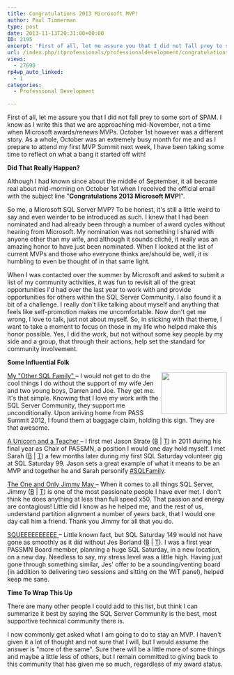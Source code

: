 ```yaml
---
title: Congratulations 2013 Microsoft MVP!
author: Paul Timmerman
type: post
date: 2013-11-13T20:31:00+00:00
ID: 2195
excerpt: 'First of all, let me assure you that I did not fall prey to some sort of SPAM.  I know as I write this that we are approaching mid-November, not a time when Microsoft awards/renews MVPs.  October 1st however was a different story.  As a whole, October w&hellip;'
url: /index.php/itprofessionals/professionaldevelopment/congratulations-2013-microsoft-mvp/
views:
  - 27690
rp4wp_auto_linked:
  - 1
categories:
  - Professional Development

---
```

First of all, let me assure you that I did not fall prey to some sort of SPAM. I know as I write this that we are approaching mid-November, not a time when Microsoft awards/renews MVPs. October 1st however was a different story. As a whole, October was an extremely busy month for me and as I prepare to attend my first MVP Summit next week, I have been taking some time to reflect on what a bang it started off with!
  

  
**Did That Really Happen?**
  

  
Although I had known since about the middle of September, it all became real about mid-morning on October 1st when I received the official email with the subject line "**Congratulations 2013 Microsoft MVP!**". 

So me, a Microsoft SQL Server MVP? To be honest, it's still a little weird to say and even weirder to be introduced as such. I knew that I had been nominated and had already been through a number of award cycles without hearing from Microsoft. My nomination was not something I shared with anyone other than my wife, and although it sounds cliché, it really was an amazing honor to have just been nominated. When I looked at the list of current MVPs and those who everyone thinks are/should be, well, it is humbling to even be thought of in that same light.

When I was contacted over the summer by Microsoft and asked to submit a list of my community activities, it was fun to revisit all of the great opportunities I'd had over the last year to work with and provide opportunities for others within the SQL Server Community. I also found it a bit of a challenge. I really don't like talking about myself and anything that feels like self-promotion makes me uncomfortable. Now don't get me wrong, I love to talk, just not about myself. So, in sticking with that theme, I want to take a moment to focus on those in my life who helped make this honor possible. Yes, I did the work, but not without some key people by my side and a group, that through their actions, help set the standard for community involvement.
  
  
**Some Influential Folk**
  
<img style="float: right;" src="https://lessthandot.z19.web.core.windows.net/wp-content/uploads/users/mndba/OtherSQLFamily1.jpg" width="150" height="96" alt="" />  
<u>My "Other SQL Family" </u>– I would not get to do the cool things I do without the support of my wife Jen and two young boys, Darren and Joe. They get me. It's that simple. Knowing that I love my work with the SQL Server Community, they support me unconditionally. Upon arriving home from PASS Summit 2012, I found them at baggage claim, holding this sign. They are that awesome. 

<u>A Unicorn and a Teacher </u>– I first met Jason Strate (<a href="http://www.jasonstrate.com/" target="_blank">B</a> | <a href="https://twitter.com/stratesql" target="_blank">T</a>) in 2011 during his final year as Chair of PASSMN, a position I would one day hold myself. I met Sarah (<a href="http://sarahsjolander.wordpress.com/" target="_blank">B</a> | <a href="https://twitter.com/Dancem0m" target="_blank">T</a>) a few months later during my first SQL Saturday volunteer gig at SQL Saturday 99. Jason sets a great example of what it means to be an MVP and together he and Sarah personify <a href="https://twitter.com/search?q=%23SQLFamily&src=typd" target="_blank">#SQLFamily</a>.

<u>The One and Only Jimmy May </u>– When it comes to all things SQL Server, Jimmy (<a href="http://blogs.msdn.com/b/jimmymay/" target="_blank">B</a> | <a href="https://twitter.com/aspiringgeek" target="_blank">T</a>) is one of the most passionate people I have ever met. I don't think he does anything at less than full speed x50. That passion and energy are contagious! Little did I know as he helped me, and the rest of us, understand partition alignment a number of years back, that I would one day call him a friend. Thank you Jimmy for all that you do.

<u>SQUEEEEEEEEEE </u>– Little known fact, but SQL Saturday 149 would not have gone as smoothly as it did without Jes Borland (<a href="/index.php?disp=authdir&author=420" target="_blank">B</a> | <a href="https://twitter.com/grrl_geek" target="_blank">T</a>). I was a first year PASSMN Board member, planning a huge SQL Saturday, in a new location, on a new day. Needless to say, my stress level was a little high. Having just gone through something similar, Jes' offer to be a sounding/venting board (in addition to delivering two sessions and sitting on the WIT panel), helped keep me sane.
  

  
**Time To Wrap This Up**

There are many other people I could add to this list, but think I can summarize it best by saying the SQL Server Community is the best, most supportive technical community there is.

I now commonly get asked what I am going to do to stay an MVP. I haven't given it a lot of thought and not sure that I will, but I would assume the answer is "more of the same". Sure there will be a little more of some things and maybe a little less of others, but I remain committed to giving back to this community that has given me so much, regardless of my award status.